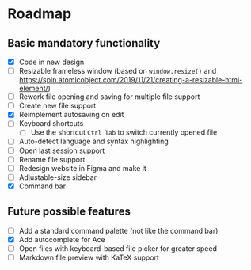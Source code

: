 # Roadmap

## Basic mandatory functionality

- [x] Code in new design
- [ ] Resizable frameless window (based on `window.resize()` and https://spin.atomicobject.com/2019/11/21/creating-a-resizable-html-element/)
- [ ] Rework file opening and saving for multiple file support
- [ ] Create new file support
- [x] Reimplement autosaving on edit
- [ ] Keyboard shortcuts
    - [ ] Use the shortcut `Ctrl Tab` to switch currently opened file
- [ ] Auto-detect language and syntax highlighting
- [ ] Open last session support
- [ ] Rename file support
- [ ] Redesign website in Figma and make it
- [ ] Adjustable-size sidebar
- [x] Command bar

## Future possible features

- [ ] Add a standard command palette (not like the command bar)
- [x] Add autocomplete for Ace
- [ ] Open files with keyboard-based file picker for greater speed
- [ ] Markdown file preview with KaTeX support
